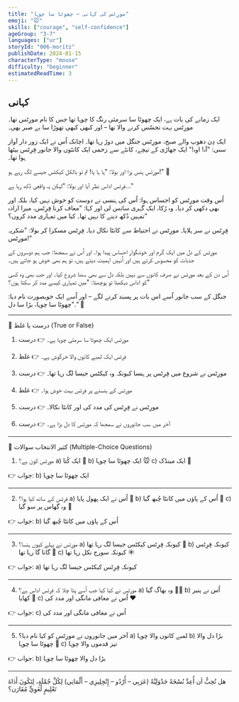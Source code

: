 ```yaml
---
title: "مورِٹس کی کہانی – چھوٹا سا چوہا"
emoji: "🐭"
skills: ["courage", "self-confidence"]
ageGroup: "3-7"
languages: ["ur"]
storyId: "006-moritz"
publishDate: 2024-01-15
characterType: "mouse"
difficulty: "beginner"
estimatedReadTime: 3
---
```


## کہانی


ایک زمانے کی بات ہے، ایک چھوٹا سا سرمئی رنگ کا چوہا تھا جس کا نام مورِٹس تھا۔
مورِٹس بہت تجسّس کرنے والا تھا – اور کبھی کبھی تھوڑا سا بے صبر بھی۔

ایک دِن دھوپ والے صبح، مورِٹس جنگل میں دوڑ رہا تھا۔ اچانک اُس نے ایک زور دار آواز سنی: "آہ! اوہ!"
ایک جھاڑی کے نیچے، کانٹے سے زخمی ایک کانٹوں والا جانور فِرِٹس بیٹھا ہوا تھا۔

مورِٹس ہنس پڑا اور بولا:
"ہا ہا ہا! تم تو بالکل کیکٹس جیسے لگ رہے ہو!" 🌵

فِرِٹس اداس نظر آیا اور بولا:
"لیکن یہ واقعی دُکھ رہا ہے…"

اُس وقت مورِٹس کو احساس ہوا: اُس کی ہنسی نے دوست کو خوش نہیں کیا، بلکہ اور بھی دکھی کر دیا۔
وہ رُکا، ایک گہری سانس لی اور کہا:
"معاف کرنا فِرِٹس، میرا ارادہ تمہیں دُکھ دینے کا نہیں تھا۔ کیا میں تمہاری مدد کروں؟"

فِرِٹس نے سر ہلایا۔ مورِٹس نے احتیاط سے کانٹا نکال دیا۔
فِرِٹس مسکرا کر بولا: "شکریہ مورِٹس!"

مورِٹس کے دل میں ایک گرم اور خوشگوار احساس پیدا ہوا۔
اور اُس نے سمجھا: جب ہم دوسروں کے جذبات کو محسوس کرتے ہیں اور اُنہیں اہمیت دیتے ہیں، تو ہم بھی خوش ہو جاتے ہیں۔

اُس دن کے بعد مورِٹس نے صرف کانوں سے نہیں بلکہ دل سے بھی سننا شروع کیا۔
اور جب بھی وہ کسی کو اداس دیکھتا تو پوچھتا: "میں تمہاری کیسے مدد کر سکتا ہوں؟"

جنگل کے سب جانور اُسے اس بات پر پسند کرنے لگے – اور اُسے ایک خوبصورت نام دیا:
"چھوٹا سا چوہا، بڑا سا دل." 💖

---

📝 درست یا غلط (True or False)

1. مورِٹس ایک چھوٹا سا سرمئی چوہا ہے۔
👉 درست

2. فِرِٹس ایک لمبے کانوں والا خرگوش ہے۔
👉 غلط

3. مورِٹس نے شروع میں فِرِٹس پر ہنسا کیونکہ وہ کیکٹس جیسا لگ رہا تھا۔
👉 درست

4. مورِٹس کے ہنسنے پر فِرِٹس بہت خوش ہوا۔
👉 غلط

5. مورِٹس نے فِرِٹس کی مدد کی اور کانٹا نکالا۔
👉 درست

6. آخر میں سب جانوروں نے سمجھا کہ مورِٹس کا دل بڑا ہے۔
👉 درست

---

📝 کثیر الانتخاب سوالات (Multiple-Choice Questions)

1. مورِٹس کون ہے؟
a) ایک کُتا 🐶
b) ایک چھوٹا سا چوہا 🐭
c) ایک مینڈک 🐸

👉 جواب: b) ایک چھوٹا سا چوہا

---

2. فِرِٹس کے ساتھ کیا ہوا؟
a) اُس نے ایک پھول پایا 🌸
b) اُس کے پاؤں میں کانٹا چُبھ گیا 🌵
c) وہ گھاس پر سو گیا 🌿

👉 جواب: b) اُس کے پاؤں میں کانٹا چُبھ گیا

---

3. مورِٹس نے پہلے کیوں ہنسا؟
a) کیونکہ فِرِٹس کیکٹس جیسا لگ رہا تھا 🌵
b) کیونکہ فِرِٹس گانا گا رہا تھا 🎵
c) کیونکہ سورج نکل رہا تھا ☀️

👉 جواب: a) کیونکہ فِرِٹس کیکٹس جیسا لگ رہا تھا

---

4. مورِٹس نے کیا کیا جب اُسے پتا چلا کہ فِرِٹس اداس ہے؟
a) وہ بھاگ گیا 🏃‍♂️
b) اُس نے پنیر کھایا 🧀
c) اُس نے معافی مانگی اور مدد کی ❤️

👉 جواب: c) اُس نے معافی مانگی اور مدد کی

---

5. آخر میں جانوروں نے مورِٹس کو کیا نام دیا؟
a) لمبے کانوں والا چوہا
b) بڑا دل والا چھوٹا سا چوہا 💖
c) تیز قدموں والا چوہا

👉 جواب: b) بڑا دل والا چھوٹا سا چوہا

---

هل تُحِبُّ أن أُعِدَّ نُسْخَةً جَدْوَلِيَّةً (عَرَبِي – أُرْدُو – إِنْجِلِيزِي – أَلْمَانِي) لِكُلِّ جُمْلَةٍ، لِتَكُونَ أَدَاةَ تَعْلِيمٍ لُغَوِيٍّ مُقَارَن؟